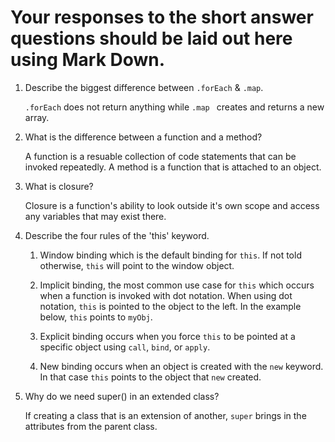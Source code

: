# Your responses to the short answer questions should be laid out here using Mark Down.
1. Describe the biggest difference between `.forEach` & `.map`.

    `.forEach` does not return anything while `.map ` creates and returns a new array.

2. What is the difference between a function and a method?

    A function is a resuable collection of code statements that can be invoked repeatedly. A method is a function that is attached to an object.

3. What is closure?

    Closure is a function's ability to look outside it's own scope and access any variables that may exist there.

4. Describe the four rules of the 'this' keyword.

    1. Window binding which is the default binding for `this`. If not told otherwise, `this` will point to the window object.

    2. Implicit binding, the most common use case for `this` which occurs when a function is invoked with dot notation. When using dot notation, `this` is pointed to the object to the left. In the example below, `this` points to `myObj`.
    
    3. Explicit binding occurs when you force `this` to be pointed at a specific object using `call`, `bind`, or `apply`.

    4. New binding occurs when an object is created with the `new` keyword. In that case `this` points to the object that `new` created.
    

5. Why do we need super() in an extended class?

    If creating a class that is an extension of another, `super` brings in the attributes from the parent class.
